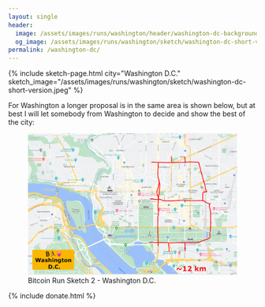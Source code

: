 ```yaml
---
layout: single
header:
  image: /assets/images/runs/washington/header/washington-dc-background-header-2048x450.jpeg
  og_image: /assets/images/runs/washington/sketch/washington-dc-short-version.jpeg
permalink: /washington-dc/
---
```


{% include sketch-page.html city="Washington D.C." sketch_image="/assets/images/runs/washington/sketch/washington-dc-short-version.jpeg" %} 

For Washington a longer proposal is in the same area is shown below, but at best I will let somebody from Washington to decide
and show the best of the city:

<figure class="image">
  <a href="/assets/images/runs/oslo/sketch/oslo-sketch-proposal2-1200x900.png">
    <img src="/assets/images/runs/washington/sketch/washington-dc-long-version.jpeg" alt="Washington D.C. Bitcoin Run Sketch 2">
  </a>
  <figcaption>Bitcoin Run Sketch 2 - Washington D.C.</figcaption>
</figure>

{% include donate.html %}  
  
  
